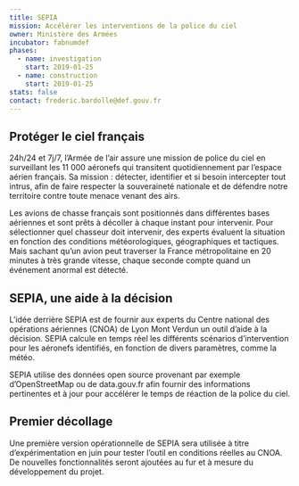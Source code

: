 ```yaml
---
title: SEPIA
mission: Accélérer les interventions de la police du ciel
owner: Ministère des Armées
incubator: fabnumdef
phases:
  - name: investigation
    start: 2019-01-25
  - name: construction
    start: 2019-01-25
stats: false
contact: frederic.bardolle@def.gouv.fr
---
```


## Protéger le ciel français

24h/24 et 7j/7, l’Armée de l’air assure une mission de police du ciel en surveillant les 11 000 aéronefs qui transitent quotidiennement par l’espace aérien français. Sa mission : détecter, identifier et si besoin intercepter tout intrus, afin de faire respecter la souveraineté nationale et de défendre notre territoire contre toute menace venant des airs.

Les avions de chasse français sont positionnés dans différentes bases aériennes et sont prêts à décoller à chaque instant pour intervenir. Pour sélectionner quel chasseur doit intervenir, des experts évaluent la situation en fonction des conditions météorologiques, géographiques et tactiques. Mais sachant qu’un avion peut traverser la France métropolitaine en 20 minutes à très grande vitesse, chaque seconde compte quand un événement anormal est détecté.


## SEPIA, une aide à la décision

L’idée derrière SEPIA est de fournir aux experts du Centre national des opérations aériennes (CNOA) de Lyon Mont Verdun un outil d’aide à la décision. SEPIA calcule en temps réel les différents scénarios d’intervention pour les aéronefs identifiés, en fonction de divers paramètres, comme la météo.

SEPIA utilise des données open source provenant par exemple d’OpenStreetMap ou de data.gouv.fr afin fournir des informations pertinentes et à jour pour accélérer le temps de réaction de la police du ciel.


## Premier décollage

Une première version opérationnelle de SEPIA sera utilisée à titre d’expérimentation en juin pour tester l’outil en conditions réelles au CNOA. De nouvelles fonctionnalités seront ajoutées au fur et à mesure du développement du projet.
